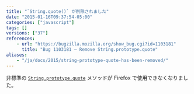 ```yaml
---
title: "`String.quote()` が削除されました"
date: "2015-01-16T09:37:54-05:00"
categories: ["javascript"]
tags: []
versions: ["37"]
references:
    - url: "https://bugzilla.mozilla.org/show_bug.cgi?id=1103181"
      title: "Bug 1103181 – Remove String.prototype.quote"
aliases:
    - "/ja/docs/2015/string-prototype-quote-has-been-removed/"
---
```

非標準の [`String.prototype.quote`](https://developer.mozilla.org/docs/Web/JavaScript/Reference/Global_Objects/String/quote) メソッドが Firefox で使用できなくなりました。
